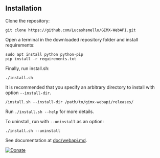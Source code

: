 ## Installation

Clone the repository:
```
git clone https://github.com/Lucashsmello/GIMX-WebAPI.git
```

Open a terminal in the downloaded repository folder and install requirements:
```
sudo apt install python python-pip
pip install -r requirements.txt
```

Finally, run install.sh:
```
./install.sh
```
It is recommended that you specify an arbitrary directory to install with option `--install-dir`.
```
/install.sh --install-dir /path/to/gimx-webapi/releases/
```
Run `./install.sh --help` for more details.

To uninstall, run with `--uninstall` as an option:
```
./install.sh --uninstall
```

See documentation at [doc/webapi.md](doc/webapi.md).

[![Donate](https://img.shields.io/badge/Donate-PayPal-green.svg)](https://www.paypal.com/cgi-bin/webscr?cmd=_donations&business=9HSBCLLHHDMAY&item_name=Development+of+GIMX+Web+API,+GIMX+Android+and+improvement+of+GIMX+Mouse2Axis+translation&currency_code=BRL&source=url)
